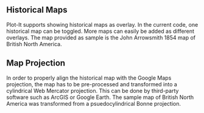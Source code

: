 ## Historical Maps

Plot-It supports showing historical maps as overlay. In the current code, one historical map can be toggled. More maps can easily be added as different overlays. The map provided as sample is  the John Arrowsmith 1854 map of British North America.

## Map Projection

In order to properly align the historical map with the Google Maps projection, the map has to be pre-processed and transformed into a cylindrical Web Mercator projection. This can be done by third-party software such as ArcGIS or Google Earth. The sample map of British North America was transformed from a psuedocylindrical Bonne projection.